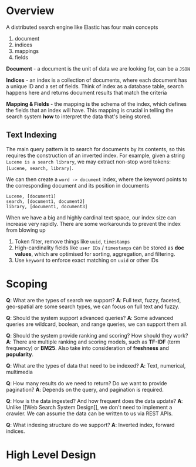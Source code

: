 # Overview
A distributed search engine like Elastic has four main concepts
1. document
2. indices
3. mappings 
4. fields

**Document** - a document is the unit of data we are looking for, can be a `JSON`

**Indices** - an index is a collection of documents, where each document has a unique ID and a set of fields. Think of index as a database table, search happens here and returns document results that match the criteria

**Mapping & Fields** - the mapping is the schema of the index, which defines the fields that an index will have. This mapping is crucial in telling the search system **how** to interpret the data that's being stored.

## Text Indexing
The main query pattern is to search for documents by its contents, so this requires the construction of an inverted index. For example, given a string `Lucene is a search library`, we may extract non-stop word tokens: `[Lucene, search, library]`.

We can then create a `word -> document` index, where the keyword points to the corresponding document and its position in documents
```
Lucene, [document1]
search, [document1, document2]
library, [document1, document3]
```

When we have a big and highly cardinal text space, our index size can increase very rapidly. There are some workarounds to prevent the index from blowing up
1. Token filter, remove things like `uuid`, `timestamps`
2. High-cardinality fields like `user IDs` / `timestamps` can be stored as **doc values**, which are optimised for sorting, aggregation, and filtering.
3. Use `keyword` to enforce exact matching on `uuid` or other IDs
# Scoping
**Q**: What are the types of search we support?
**A**: Full text, fuzzy, faceted, geo-spatial are some search types, we can focus on full text and fuzzy.

**Q**: Should the system support advanced queries?
**A**: Some advanced queries are wildcard, boolean, and range queries, we can support them all.

**Q**: Should the system provide ranking and scoring? How should they work?
**A**: There are multiple ranking and scoring models, such as **TF-IDF** (term frequency) or **BM25**. Also take into consideration of **freshness** and **popularity**.

**Q**: What are the types of data that need to be indexed?
**A**: Text, numerical, multimedia

**Q**: How many results do we need to return? Do we want to provide pagination?
**A**: Depends on the query, and pagination is required.

**Q**: How is the data ingested? And how frequent does the data update?
**A**: Unlike [[Web Search System Design]], we don't need to implement a crawler. We can assume the data can be written to us via REST APIs.

**Q**: What indexing structure do we support?
**A**: Inverted index, forward indices.

# High Level Design
